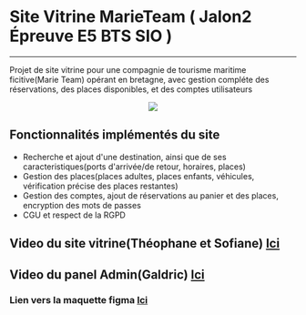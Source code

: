 # Site Vitrine MarieTeam ( Jalon2 Épreuve E5 BTS SIO )

---

Projet de site vitrine pour une compagnie de tourisme maritime ficitive(Marie Team) opérant en bretagne, avec gestion compléte des réservations, des places disponibles, et des comptes utilisateurs

<p align="center">
  <img src="https://i.ibb.co/MCq7T5S/marieteam.png" />
</p>

## Fonctionnalités implémentés du site
* Recherche et ajout d'une destination, ainsi que de ses caracteristiques(ports d'arrivée/de retour, horaires, places)
* Gestion des places(places adultes, places enfants, véhicules, vérification précise des places restantes)
* Gestion des comptes, ajout de réservations au panier et des places, encryption des mots de passes
* CGU et respect de la RGPD


## Video du site vitrine(Théophane et Sofiane) [Ici](https://streamable.com/zigrg1)

## Video du panel Admin(Galdric) [Ici](https://streamable.com/fs45g9)

### Lien vers la maquette figma  [Ici](https://www.figma.com/file/4ABcmAacgpJJ6FuB3V0JC9/Untitled?type=design&node-id=0%3A1&mode=design&t=vhc5sKjHFmGuvxQR-1)

